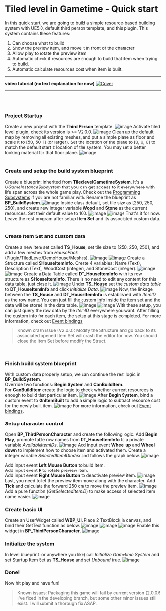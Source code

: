 # Tiled level in Gametime - Quick start

In this quick start, we are going to build a simple resource-based building system with UE5.0, default third person template, and this plugin.
This system contains these features:

1. Can choose what to build
2. Show the preview item, and move it in front of the character
3. Allow play to rotate the preview item
4. Automatic check if resources are enough to build that item when trying to build.
5. Automatic calculate resources cost when item is built.

---

**video tutorial (no text explanation for now)**
[![Cover](../_media/GametimeQuickStart/VideoCover.png)](https://youtu.be/fxu1VnVb-U0)

---

<br/><br/>
### Project Startup
Create a new project with the **Third Person** template.
![image](../_media/GametimeQuickStart/NewProject.png)
Activate tiled level plugin, check its version is >= V2.0.0.
![image](../_media/GametimeQuickStart/EnablePlugin.png)
Clean up the default map by removing all existing meshes, and put a simple plane as floor and scale it to [50, 50, 1] (or larger). Set the location of the plane to [0, 0, 0] to match the default start z location of the system. You may set a better looking material for that floor plane.
![image](../_media/GametimeQuickStart/CleanTheMap.png)
<br/><br/>

### Create and setup the build system blueprint
Create a blueprint inherited from **TiledlevelGametimeSystem**. It's a *UGameInstanceSubsystem* that you can get access to it everywhere with life span across the whole game play. Check out the [Programming Subsystems](https://docs.unrealengine.com/4.27/en-US/ProgrammingAndScripting/Subsystems/) if you are not familiar with. Rename the blueprint as **BP_BuildSystem**. 
![image](../_media/GametimeQuickStart/FindTLGS.png)
Inside class default, set tile size as [250, 250, 250], and create new integer variable **Wood** and **Stone** as the current resources. Set their default value to 100. 
![image](../_media/GametimeQuickStart/SetTS_TileSize.png)
![image](../_media/GametimeQuickStart/CreateResourceVars.png)
That's it for now. Leave the rest program after setup **Item Set** and its associated custom data.
<br/><br/>

### Create Item Set and custom data
Create a new item set called **TS_House**, set tile size to [250, 250, 250], and add a few meshes from *HousePack* (Plugin/TiledLevel/DemoHouse/Meshes).
![image](../_media/GametimeQuickStart/CreateNewItemSet.png)
![image](../_media/GametimeQuickStart/ItemSet001.png)
Create a Structure called **SHouseItemInfo**. Create 4 variables: Name (Text), Description (Text), WoodCost (integer), and StoneCost (integer). 
![image](../_media/GametimeQuickStart/CreateNewStruct.png)
![image](../_media/GametimeQuickStart/StructContent.png)
Create a Data Table called **DT_HouseItemInfo** with its row structure as **SHouseItemInfo**. There is no need to edit any content for this data table, just close it.
![image](../_media/GametimeQuickStart/CreateDatatable.png)
 Under **TS_House** set the *custom data table* to **DT_HouseItemInfo** and click *Initialize Data*. 
![image](../_media/GametimeQuickStart/BindCustomData.png)
Now, the linkage between the **TS_House** and **DT_HouseItemInfo** is established with *ItemID* as the row name. You can just fill the custom info inside the item set and the data will be stored in the data table.
![image](../_media/GametimeQuickStart/FillCustomData.png)
![image](../_media/GametimeQuickStart/DataInDT.png)
With these setup, you can just query the row data by the *ItemID* everywhere you want. After filling the custom info for each item, the setup at this stage is completed.
For more information, check out [Event bindings](GameTime/CustomData).   

> Known crash issue (V2.0.0): Modify the Structure and go back to its associated opened Item Set will crash the editor for now. You should close the Item Set before modify the Struct.

<br/>

### Finish build system blueprint
With custom data properly setup, we can continue the rest logic in **BP_BuildSystem**. <br/>Override two functions: **Begin System** and **CanBuildItem**.<br/>
For **CanBuildItem** create the logic to check whether current resources is enough to build that particular item.
![image](../_media/GametimeQuickStart/CanBuildItem.png)
After **Begin System**, bind a custom event to **OnItemBuilt** to add a simple logic to subtract resource cost for the newly built item.
![image](../_media/GametimeQuickStart/OnItemBuilt.png)
For more information, check out [Event bindings](GameTime/Events).   

### Setup character control
Open **BP_ThirdPersonCharacter** and create the following logic.
Add **Begin Play**, promote table row names from **DT_HouseItemInfo** to a private variable *AvailableItemIDs*.
![image](../_media/GametimeQuickStart/GetAvailableIDs.png)
Add input event **Wheel up** and **Wheel down** to implement how to choose item and activated them. Create a integer variable *SelectedItemIDIndex* and follows the graph below.
![image](../_media/GametimeQuickStart/WheelUpDown.png)

Add input event **Left Mouse Button** to build item.<br/>
Add input event **R** to rotate preview item.<br/>
Add input event **Right Mouse Button** to deactivate preview item.
![image](../_media/GametimeQuickStart/BuildControls.png)
Last, you need to let the preview item move along with the character. Add **Tick** and calculate the forward 250 cm to move the preview item.
![image](../_media/GametimeQuickStart/OnItemBuilt.png)
Add a pure function (*GetSelectedItemID*) to make access of selected item name easier.
![image](../_media/GametimeQuickStart/AssistFunction.png)


### Create basic UI
Create an UserWidget called **WBP_UI**. Place 2 TextBlock in canvas, and bind their GetText function as below.
![image](../_media/GametimeQuickStart/UILayout.png)
![image](../_media/GametimeQuickStart/GetResourceText.png)
![image](../_media/GametimeQuickStart/GetSelectedItemInfo.png)
Enable this widget in **BP_ThirdPersonCharacter**.
![image](../_media/GametimeQuickStart/EnableUI.png)

### Initialize the system
In level blueprint (or anywhere you like) call *Initialize Gametime System* and set Startup Item Set as **TS_House** and set *Unbound* true.
![image](../_media/GametimeQuickStart/InitGametimeSystem.png)


### Done!
Now hit play and have fun!

> Known issues: Packaging this game will fail by current version (2.0.0)! I've fixed in the developing branch, but some other minor issues still exist. I will submit a thorough fix ASAP.

